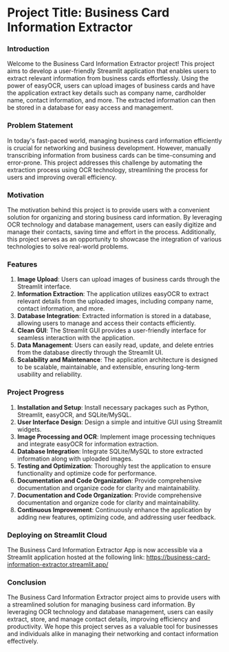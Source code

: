 # Project Title: Business Card Information Extractor

### Introduction
Welcome to the Business Card Information Extractor project! This project aims to develop a user-friendly Streamlit application that enables users to extract relevant information from business cards effortlessly. Using the power of easyOCR, users can upload images of business cards and have the application extract key details such as company name, cardholder name, contact information, and more. The extracted information can then be stored in a database for easy access and management.

### Problem Statement
In today's fast-paced world, managing business card information efficiently is crucial for networking and business development. However, manually transcribing information from business cards can be time-consuming and error-prone. This project addresses this challenge by automating the extraction process using OCR technology, streamlining the process for users and improving overall efficiency.

### Motivation
The motivation behind this project is to provide users with a convenient solution for organizing and storing business card information. By leveraging OCR technology and database management, users can easily digitize and manage their contacts, saving time and effort in the process. Additionally, this project serves as an opportunity to showcase the integration of various technologies to solve real-world problems.

### Features
1. **Image Upload**: Users can upload images of business cards through the Streamlit interface.
2. **Information Extraction**: The application utilizes easyOCR to extract relevant details from the uploaded images, including company name, contact information, and more.
3. **Database Integration**: Extracted information is stored in a database, allowing users to manage and access their contacts efficiently.
4. **Clean GUI**: The Streamlit GUI provides a user-friendly interface for seamless interaction with the application.
5. **Data Management**: Users can easily read, update, and delete entries from the database directly through the Streamlit UI.
6. **Scalability and Maintenance**: The application architecture is designed to be scalable, maintainable, and extensible, ensuring long-term usability and reliability.

### Project Progress
1. **Installation and Setup**: Install necessary packages such as Python, Streamlit, easyOCR, and SQLite/MySQL.
2. **User Interface Design**: Design a simple and intuitive GUI using Streamlit widgets.
3. **Image Processing and OCR**: Implement image processing techniques and integrate easyOCR for information extraction.
4. **Database Integration**: Integrate SQLite/MySQL to store extracted information along with uploaded images.
5. **Testing and Optimization**: Thoroughly test the application to ensure functionality and optimize code for performance.
6. **Documentation and Code Organization**: Provide comprehensive documentation and organize code for clarity and maintainability.
7. **Documentation and Code Organization**: Provide comprehensive documentation and organize code for clarity and maintainability.
8. **Continuous Improvement**: Continuously enhance the application by adding new features, optimizing code, and addressing user feedback.

### Deploying on Streamlit Cloud
The Business Card Information Extractor App is now accessible via a Streamlit application hosted at the following link: https://business-card-information-extractor.streamlit.app/

### Conclusion
The Business Card Information Extractor project aims to provide users with a streamlined solution for managing business card information. By leveraging OCR technology and database management, users can easily extract, store, and manage contact details, improving efficiency and productivity. We hope this project serves as a valuable tool for businesses and individuals alike in managing their networking and contact information effectively.
